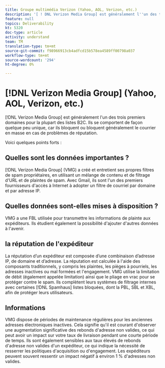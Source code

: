 ```yaml
---
title: Groupe multimédia Verizon (Yahoo, AOL, Verizon, etc.)
description: '[ ! DNL Verizon Media Group] est généralement l''un des trois premiers domaines pour la plupart des listes B2C. Ils se comportent de façon quelque peu unique, car ils bloquent ou bloquent généralement le courrier en masse en cas de problèmes de réputation.'
feature: null
topics: Deliverability
kt: 5320
doc-type: article
activity: understand
team: TM
translation-type: tm+mt
source-git-commit: f98966913cb4adfcd15b578ea4589ff00798a037
workflow-type: tm+mt
source-wordcount: '294'
ht-degree: 0%

---
```



# [!DNL Verizon Media Group] (Yahoo, AOL, Verizon, etc.)

[!DNL Verizon Media Group] est généralement l&#39;un des trois premiers domaines pour la plupart des listes B2C. Ils se comportent de façon quelque peu unique, car ils bloquent ou bloquent généralement le courrier en masse en cas de problèmes de réputation.

Voici quelques points forts :

## Quelles sont les données importantes ?

[!DNL Verizon Media Group] (VMG) a créé et entretient ses propres filtres de spam propriétaires, en utilisant un mélange de contenu et de filtrage d&#39;URL et de plaintes de spam. Avec Gmail, ils sont l&#39;un des premiers fournisseurs d&#39;accès à Internet à adopter un filtre de courriel par domaine et par adresse IP.

## Quelles données sont-elles mises à disposition ?

VMG a une FBL utilisée pour transmettre les informations de plainte aux expéditeurs. Ils étudient également la possibilité d&#39;ajouter d&#39;autres données à l&#39;avenir.

## la réputation de l&#39;expéditeur

La réputation d’un expéditeur est composée d’une combinaison d’adresse IP, de domaine et d’adresse. La réputation est calculée à l&#39;aide des composants traditionnels, y compris les plaintes, les pièges à pourriels, les adresses inactives ou mal formées et l&#39;engagement. VMG utilise la limitation de débit (également appelée limitation) ainsi que le pliage en vrac pour se protéger contre le spam. Ils complètent leurs systèmes de filtrage internes avec certaines [!DNL Spamhaus] listes bloquées, dont la PBL, SBL et XBL, afin de protéger leurs utilisateurs.

## Informations

VMG dispose de périodes de maintenance régulières pour les anciennes adresses électroniques inactives. Cela signifie qu&#39;il est courant d&#39;observer une augmentation significative des rebonds d&#39;adresse non valides, ce qui peut avoir un impact sur votre taux de livraison pendant une courte période de temps. Ils sont également sensibles aux taux élevés de rebonds d&#39;adresse non valides d&#39;un expéditeur, ce qui indique la nécessité de resserrer les politiques d&#39;acquisition ou d&#39;engagement. Les expéditeurs peuvent souvent ressentir un impact négatif à environ 1 % d&#39;adresses non valides.
